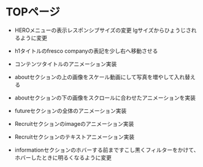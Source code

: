 # TOPページ

<!-- - header navメニューのアニメーション実装 -->

- HEROメニューの表示レスポンシブサイズの変更
  lgサイズからひょうじされるように変更

- h1タイトルのfresco companyの表記を少し右へ移動させる

<!-- - h1タイトルのアニメーション実装 -->

<!-- - HEROメニューのアニメーション実装 -->

- コンテンツタイトルのアニメーション実装

- aboutセクションの上の画像をスケール動画にして写真を増やして入れ替える

- aboutセクションの下の画像をスクロールに合わせたアニメーションを実装

- futureセクションの全体のアニメーション実装

- Recruitセクションのimageのアニメーション実装

- Recruitセクションのテキストアニメーション実装

- informationセクションのホバーする前まですこし黒くフィルターをかけて、ホバーしたときに明るくなるように変更